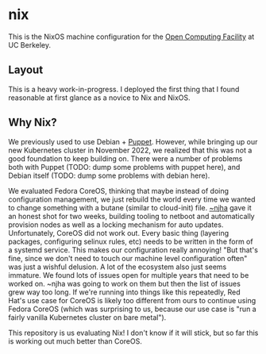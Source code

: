 # nix

This is the NixOS machine configuration for the [Open Computing Facility](https://ocf.berkeley.edu) at UC Berkeley.

## Layout

This is a heavy work-in-progress. I deployed the first thing that I found reasonable at first glance as a novice to Nix and NixOS.

## Why Nix?

We previously used to use Debian + [Puppet](https://github.com/ocf/puppet). However, while bringing up our new Kubernetes cluster in November 2022, we realized that this was not a good foundation to keep building on. There were a number of problems both with Puppet (TODO: dump some problems with puppet here), and Debian itself (TODO: dump some problems with debian here).

We evaluated Fedora CoreOS, thinking that maybe instead of doing configuration management, we just rebuild the world every time we wanted to change something with a butane (similar to cloud-init) file. [~njha](https://ocf.io/njha) gave it an honest shot for two weeks, building tooling to netboot and automatically provision nodes as well as a locking mechanism for auto updates. Unfortunately, CoreOS did not work out. Every basic thing (layering packages, configuring selinux rules, etc) needs to be written in the form of a systemd service. This makes our configuration really annoying! "But that's fine, since we don't need to touch our machine level configuration often" was just a wishful delusion. A lot of the ecosystem also just seems immature. We found lots of issues open for multiple years that need to be worked on. ~njha was going to work on them but then the list of issues grew way too long. If we're running into things like this repeatedly, Red Hat's use case for CoreOS is likely too different from ours to continue using Fedora CoreOS (which was surprising to us, because our use case is "run a fairly vanilla Kubernetes cluster on bare metal").

This repository is us evaluating Nix! I don't know if it will stick, but so far this is working out much better than CoreOS.

